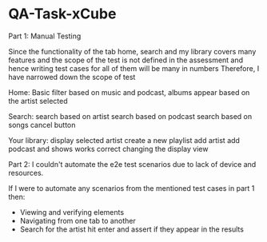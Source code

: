 # QA-Task-xCube


Part 1: Manual Testing

Since the functionality of the tab home, search and my library covers many features and the scope of the test is not defined in the assessment and hence writing test cases for all of them will be many in numbers Therefore, I have narrowed down the scope of test

Home:
Basic filter based on music and podcast, albums appear based on the artist selected

Search:
search based on artist
search based on podcast
search based on songs
cancel button

Your library:
display selected artist
create a new playlist
add artist
add podcast and shows works correct
changing the display view

Part 2: I couldn't automate the e2e test scenarios due to lack of device and resources. 

If I were to automate any scenarios from the mentioned test cases in part 1 then:

- Viewing and verifying elements
- Navigating from one tab to another
- Search for the artist hit enter and assert if they appear in the results
